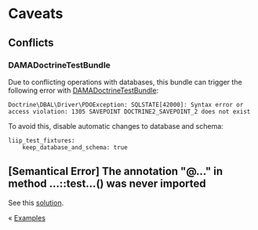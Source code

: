 # Caveats

## Conflicts

### DAMADoctrineTestBundle

Due to conflicting operations with databases, this bundle can trigger the following error with [DAMADoctrineTestBundle](https://github.com/dmaicher/doctrine-test-bundle): 

```
Doctrine\DBAL\Driver\PDOException: SQLSTATE[42000]: Syntax error or access violation: 1305 SAVEPOINT DOCTRINE2_SAVEPOINT_2 does not exist
``` 

To avoid this, disable automatic changes to database and schema:

```
liip_test_fixtures:
    keep_database_and_schema: true
```

## [Semantical Error] The annotation "@…" in method …::test…() was never imported

See this [solution](https://github.com/liip/LiipFunctionalTestBundle/blob/901a5126e1e58740656cb816cefb2605d8aa47bb/doc/caveats.md).

« [Examples](./examples.md)

